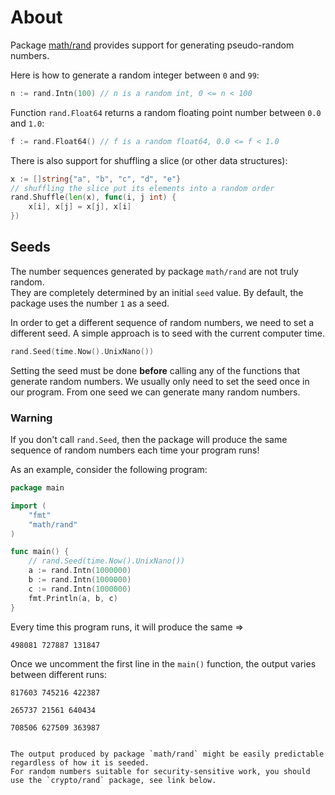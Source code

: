 # About

Package [math/rand][mathrand] provides support for generating pseudo-random numbers.

Here is how to generate a random integer between `0` and `99`:

```go
n := rand.Intn(100) // n is a random int, 0 <= n < 100
```

Function `rand.Float64` returns a random floating point number between `0.0` and `1.0`:

```go
f := rand.Float64() // f is a random float64, 0.0 <= f < 1.0
```

There is also support for shuffling a slice (or other data structures):

```go
x := []string{"a", "b", "c", "d", "e"}
// shuffling the slice put its elements into a random order
rand.Shuffle(len(x), func(i, j int) {
	x[i], x[j] = x[j], x[i]
})
```

## Seeds

The number sequences generated by package `math/rand` are not truly random.  
They are completely determined by an initial `seed` value.
By default, the package uses the number `1` as a seed.

In order to get a different sequence of random numbers, we need to set a different seed.
A simple approach is to seed with the current computer time.

```go
rand.Seed(time.Now().UnixNano())
```

Setting the seed must be done **before** calling any of the functions that generate random numbers.
We usually only need to set the seed once in our program.
From one seed we can generate many random numbers.

### Warning

If you don't call `rand.Seed`, then the package will produce the same sequence of random numbers each time your program runs!

As an example, consider the following program:

```go
package main

import (
	"fmt"
	"math/rand"
)

func main() {
    // rand.Seed(time.Now().UnixNano())
	a := rand.Intn(1000000)
	b := rand.Intn(1000000)
	c := rand.Intn(1000000)
	fmt.Println(a, b, c)
}
```

Every time this program runs, it will produce the same =>

```text
498081 727887 131847
```

Once we uncomment the first line in the `main()` function, the output varies between different runs:

```text
817603 745216 422387

265737 21561 640434

708506 627509 363987
```

~~~~exercism/caution

The output produced by package `math/rand` might be easily predictable regardless of how it is seeded.
For random numbers suitable for security-sensitive work, you should use the `crypto/rand` package, see link below.
~~~~

[mathrand]: https://pkg.go.dev/math/rand
